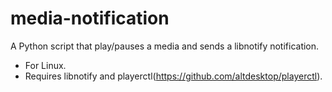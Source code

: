 # media-notification
A Python script that play/pauses a media and sends a libnotify notification.
- For Linux.
- Requires libnotify and playerctl(https://github.com/altdesktop/playerctl).

